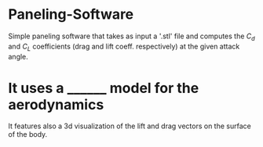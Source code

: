 # Paneling-Software
Simple paneling software that takes as input a '.stl' file and computes the $C_d$ and $C_L$ coefficients (drag and lift coeff. respectively) at the given attack angle. 
# It uses a ______ model for the aerodynamics

It features also a 3d visualization of the lift and drag vectors on the surface of the body.
